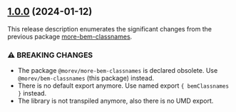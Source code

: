 ## [1.0.0](https://github.com/MorevM/bem-classnames/compare/v1.0.3...v2.0.0) (2024-01-12)

This release description enumerates the significant changes from the previous package [more-bem-classnames](https://github.com/MorevM/more-bem-classnames).

### ⚠ BREAKING CHANGES

* The package `@morev/more-bem-classnames` is declared obsolete.
  Use `@morev/bem-classnames` (this package) instead.
* There is no default export anymore.
  Use named export `{ bemClassnames }` instead.
* The library is not transpiled anymore, also there is no UMD export.
